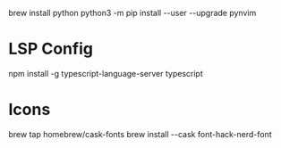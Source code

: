 brew install python
python3 -m pip install --user --upgrade pynvim

# LSP Config
npm install -g typescript-language-server typescript

# Icons
brew tap homebrew/cask-fonts
brew install --cask font-hack-nerd-font
